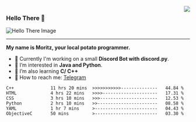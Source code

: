 <img align="right" src="https://visitor-badge.laobi.icu/badge?page_id=RealPotatoe.RealPotatoe">

### Hello There 👋

![Hello There Image](https://media.giphy.com/media/xTiIzJSKB4l7xTouE8/giphy.gif)

***

**My name is Moritz, your local potato programmer.**

* 💫 Currently I'm working on a small **Discord Bot with discord.py**.
* 🧠 I’m interested in **Java and Python**.
* 📖 I’m also learning **C/ C++**
* 💬 How to reach me: <a href="https://t.me/ThePotatoe">Telegram</a>

<!--START_SECTION:waka-->

```text
C++              11 hrs 20 mins  >>>>>>>>>>>--------------   44.84 %
HTML             4 hrs 22 mins   >>>>---------------------   17.31 %
CSS              3 hrs 10 mins   >>>----------------------   12.53 %
Python           2 hrs 10 mins   >>-----------------------   08.58 %
YAML             1 hr 7 mins     >------------------------   04.43 %
ObjectiveC       50 mins         >------------------------   03.30 %
```

<!--END_SECTION:waka-->
